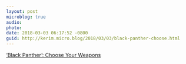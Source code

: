 ```yaml
---
layout: post
microblog: true
audio: 
photo: 
date: 2018-03-03 06:17:52 -0800
guid: http://kerim.micro.blog/2018/03/03/black-panther-choose.html
---
```

[‘Black Panther’: Choose Your Weapons](http://www.nybooks.com/daily/2018/02/22/black-panther-choose-your-weapons/)
